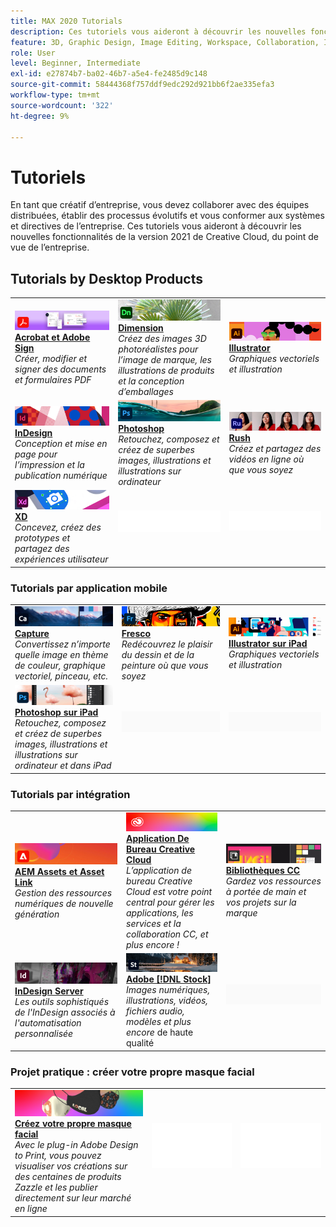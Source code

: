 ```yaml
---
title: MAX 2020 Tutorials
description: Ces tutoriels vous aideront à découvrir les nouvelles fonctionnalités de la version 2021 de Creative Cloud, dans une perspective d’entreprise
feature: 3D, Graphic Design, Image Editing, Workspace, Collaboration, Integrations, Workflow
role: User
level: Beginner, Intermediate
exl-id: e27874b7-ba02-46b7-a5e4-fe2485d9c148
source-git-commit: 58444368f757ddf9edc292d921bb6f2ae335efa3
workflow-type: tm+mt
source-wordcount: '322'
ht-degree: 9%

---
```


# Tutoriels

En tant que créatif d’entreprise, vous devez collaborer avec des équipes distribuées, établir des processus évolutifs et vous conformer aux systèmes et directives de l’entreprise. Ces tutoriels vous aideront à découvrir les nouvelles fonctionnalités de la version 2021 de Creative Cloud, du point de vue de l’entreprise.

## Tutorials by Desktop Products

<table style="table-layout:fixed">
<tr>
 <td>
    <a href="acrobat-sign.md">
      <img alt="Acrobat et Adobe Sign" src="../assets/DC.jpg" />
    </a>
    <div>
    <a href="acrobat-sign.md"><strong>Acrobat et Adobe Sign</strong></a>
    </div>
    <em>Créer, modifier et signer des documents et formulaires PDF</em>
    <br>
  </td>
  <td>
    <a href="dimension.md">
      <img alt="Dimension" src="../assets/Dimenio.jpg" />
    </a>
    <div>
    <a href="dimension.md"><strong>Dimension</strong></a>
    </div>
    <em>Créez des images 3D photoréalistes pour l’image de marque, les illustrations de produits et la conception d’emballages</em>
    <br>
  </td>
  <td>
    <a href="illustrator.md">
      <img alt="Illustrator" src="../assets/Illustrator.jpg" />
    </a>
    <div>
    <a href="illustrator.md"><strong>Illustrator</strong></a>
    </div>
    <em>Graphiques vectoriels et illustration</em>
    <br>
  </td>
</tr>
<tr>
 <td>
    <a href="indesign.md">
      <img alt="InDesign" src="../assets/InDesign.jpg" />
    </a>
    <div>
    <a href="indesign.md"><strong>InDesign</strong></a>
    </div>
    <em>Conception et mise en page pour l’impression et la publication numérique</em>
    <br>
  </td>
  <td>
    <a href="photoshop.md">
      <img alt="Photoshop" src="../assets/Photoshop.jpg" />
    </a>
    <div>
    <a href="photoshop.md"><strong>Photoshop</strong></a>
    </div>
    <em>Retouchez, composez et créez de superbes images, illustrations et illustrations sur ordinateur</em>
    <br>
  </td>
  <td>
    <a href="rush.md">
      <img alt="Premiere Rush" src="../assets/Rush.jpg" />
    </a>
    <div>
    <a href="rush.md"><strong>Rush</strong></a>
    </div>
    <em>Créez et partagez des vidéos en ligne où que vous soyez</em>
    <br>
  </td>
</tr>
<tr>
 <td>
    <a href="xd.md">
      <img alt="XD" src="../assets/XD.jpg" />
    </a>
    <div>
    <a href="xd.md"><strong>XD</strong></a>
    </div>
    <em>Concevez, créez des prototypes et partagez des expériences utilisateur</em>
    <br>
  </td>
  <td>
    <img alt="Espaceur" src="../assets/WhiteBanner_Spacer.png" />
    <div>
    <br>
  </td>
  <td>
    <img alt="Espaceur" src="../assets/WhiteBanner_Spacer.png" />
    <div>
    <br>
  </td>
</tr>
</table>

### Tutorials par application mobile

<table style="table-layout:fixed">
<tr>
 <td>
    <a href="capture.md">
      <img alt="Capture" src="../assets/Capture.jpg" />
    </a>
    <div>
    <a href="capture.md"><strong>Capture</strong></a>
    </div>
    <em>Convertissez n’importe quelle image en thème de couleur, graphique vectoriel, pinceau, etc.</em>
    <br>
  </td>
  <td>
    <a href="fresco.md">
      <img alt="Fresco" src="../assets/Fresco.jpg" />
    </a>
    <div>
    <a href="fresco.md"><strong>Fresco</strong></a>
    </div>
    <em>Redécouvrez le plaisir du dessin et de la peinture où que vous soyez</em>
    <br>
  </td>
  <td>
    <a href="illustratoripad.md">
      <img alt="Illustrator sur iPad" src="../assets/AIoniPad.jpg" />
    </a>
    <div>
    <a href="illustratoripad.md"><strong>Illustrator sur iPad</strong></a>
    </div>
    <em>Graphiques vectoriels et illustration</em>
    <br>
  </td>
</tr>
<tr>
 <td>
    <a href="photoshopipad.md">
      <img alt="Photoshop sur iPad" src="../assets/PSoniPad.jpg" />
    </a>
    <div>
    <a href="photoshopipad.md"><strong>Photoshop sur iPad</strong></a>
    </div>
    <em>Retouchez, composez et créez de superbes images, illustrations et illustrations sur ordinateur et dans iPad</em>
    <br>
  </td>
  <td>
    <img alt="Espaceur" src="../assets/GrayBanner_Spacer.png" />
    <div>
    <br>
  </td>
  <td>
    <img alt="Espaceur" src="../assets/GrayBanner_Spacer.png" />
    <div>
    <br>
  </td>
</tr>
</table>

### Tutorials par intégration

<table style="table-layout:fixed">
<tr>
 <td>
    <a href="aem.md">
      <img alt="AEM Assets et Asset Link" src="../assets/AEM.jpg" />
    </a>
    <div>
    <a href="aem.md"><strong>AEM Assets et Asset Link</strong></a>
    </div>
    <em>Gestion des ressources numériques de nouvelle génération</em>
    <br>
  </td>
  <td>
    <a href="creativeclouddesktopapp.md">
      <img alt="Application de bureau Creative Cloud" src="../assets/CCDA.jpg" />
    </a>
    <div>
    <a href="creativeclouddesktopapp.md"><strong>Application De Bureau Creative Cloud</strong></a>
    </div>
    <em>L’application de bureau Creative Cloud est votre point central pour gérer les applications, les services et la collaboration CC, et plus encore !</em>
    <br>
  </td>
  <td>
    <a href="cclibraries.md">
      <img alt="Bibliothèques CC" src="../assets/CCLibs.jpg" />
    </a>
    <div>
    <a href="cclibraries.md"><strong>Bibliothèques CC</strong></a>
    </div>
    <em>Gardez vos ressources à portée de main et vos projets sur la marque</em>
    <br>
  </td>
</tr>
<tr>
<td>
    <a href="indesignserver.md">
      <img alt="InDesign Server" src="../assets/InDesignServer.jpg" />
    </a>
    <div>
    <a href="indesignserver.md"><strong>InDesign Server</strong></a>
    </div>
    <em>Les outils sophistiqués de l'InDesign associés à l'automatisation personnalisée</em>
    <br>
  </td>
 <td>
    <a href="stock.md">
      <img alt="Adobe Stock" src="../assets/Stock.jpg" />
    </a>
    <div>
    <a href="stock.md"><strong>Adobe [!DNL Stock]</strong></a>
    </div>
    <em>Images numériques, illustrations, vidéos, fichiers audio, modèles et plus encore</em> de haute qualité
    <br>
  </td>
  <td>
    <img alt="Espaceur" src="../assets/GrayBanner_Spacer.png" />
    <div>
    <br>
  </td>
</tr>
</table>

### Projet pratique : créer votre propre masque facial

<table style="table-layout:fixed">
<tr>
 <td>
    <a href="handsonproject.md">
      <img alt="Créer votre propre masque de visage" src="../assets/faceMaskSplash.jpg" />
    </a>
    <div>
    <a href="handsonproject.md"><strong>Créez votre propre masque facial</strong></a>
    </div>
    <em>Avec le plug-in Adobe Design to Print, vous pouvez visualiser vos créations sur des centaines de produits Zazzle et les publier directement sur leur marché en ligne</em>
    <br>
  </td>
  <td>
    <img alt="Espaceur" src="../assets/Whitespacer.png" />
    <div>
    <br>
  </td>
  <td>
    <img alt="Espaceur" src="../assets/Whitespacer.png" />
    <div>
    <br>
  </td>
</tr>
</table>
